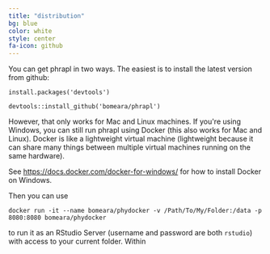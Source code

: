 ```yaml
---
title: "distribution"
bg: blue
color: white
style: center
fa-icon: github
---
```


You can get phrapl in two ways. The easiest is to install the latest version from github:

`install.packages('devtools')`

`devtools::install_github('bomeara/phrapl')`

However, that only works for Mac and Linux machines. If you're using Windows, you can still run phrapl using Docker (this also works for Mac and Linux). Docker is like a lightweight virtual machine (lightweight because it can share many things between multiple virtual machines running on the same hardware).

See https://docs.docker.com/docker-for-windows/ for how to install Docker on Windows.

Then you can use

`docker run -it --name bomeara/phydocker -v /Path/To/My/Folder:/data -p 8080:8080 bomeara/phydocker`

to run it as an RStudio Server (username and password are both `rstudio`) with access to your current folder. Within
